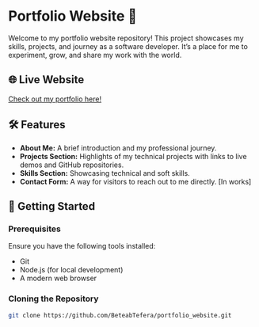 # Portfolio Website 🌟

Welcome to my portfolio website repository! This project showcases my skills, projects, and journey as a software developer. It’s a place for me to experiment, grow, and share my work with the world.

## 🌐 Live Website  
[Check out my portfolio here!](https://beteabtefera.com)

## 🛠️ Features  
- **About Me:** A brief introduction and my professional journey.  
- **Projects Section:** Highlights of my technical projects with links to live demos and GitHub repositories.  
- **Skills Section:** Showcasing technical and soft skills.  
- **Contact Form:** A way for visitors to reach out to me directly. [In works]

## 🚀 Getting Started  

### Prerequisites  
Ensure you have the following tools installed:  
- Git  
- Node.js (for local development)  
- A modern web browser  

### Cloning the Repository  
```bash
git clone https://github.com/BeteabTefera/portfolio_website.git
